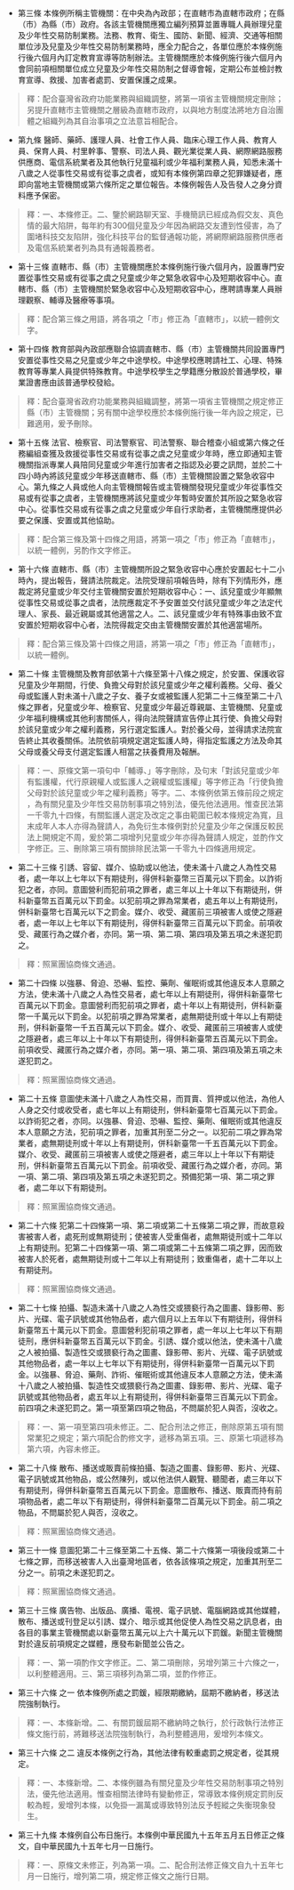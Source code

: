 * 第三條 本條例所稱主管機關：在中央為內政部；在直轄市為直轄市政府；在縣（市）為縣（市）政府。各該主管機關應獨立編列預算並置專職人員辦理兒童及少年性交易防制業務。法務、教育、衛生、國防、新聞、經濟、交通等相關單位涉及兒童及少年性交易防制業務時，應全力配合之，各單位應於本條例施行後六個月內訂定教育宣導等防制辦法。主管機關應於本條例施行後六個月內會同前項相關單位成立兒童及少年性交易防制之督導會報，定期公布並檢討教育宣導、救援、加害者處罰、安置保護之成果。

> 釋：配合臺灣省政府功能業務與組織調整，將第一項省主管機關規定刪除；另提升直轄市主管機關之層級為直轄市政府，以與地方制度法將地方自治團體之組織列為其自治事項之立法意旨相配合。

* 第九條 醫師、藥師、護理人員、社會工作人員、臨床心理工作人員、教育人員、保育人員、村里幹事、警察、司法人員、觀光業從業人員、網際網路服務供應商、電信系統業者及其他執行兒童福利或少年福利業務人員，知悉未滿十八歲之人從事性交易或有從事之虞者，或知有本條例第四章之犯罪嫌疑者，應即向當地主管機關或第六條所定之單位報告。本條例報告人及告發人之身分資料應予保密。

> 釋：一、本條修正。二、鑒於網路聊天室、手機簡訊已經成為假交友、真色情的最大陷阱，每年約有300個兒童及少年因為網路交友遭到性侵害，為了圍堵科技交友陷阱，強化科技平台的監督通報功能，將網際網路服務供應者及電信系統業者列為具有通報義務者。

* 第十三條 直轄市、縣（市）主管機關應於本條例施行後六個月內，設置專門安置從事性交易或有從事之虞之兒童或少年之緊急收容中心及短期收容中心。直轄市、縣（市）主管機關於緊急收容中心及短期收容中心，應聘請專業人員辦理觀察、輔導及醫療等事項。

> 釋：配合第三條之用語，將各項之「市」修正為「直轄市」，以統一體例文字。

* 第十四條 教育部與內政部應聯合協調直轄市、縣（市）主管機關共同設置專門安置從事性交易之兒童或少年之中途學校。中途學校應聘請社工、心理、特殊教育等專業人員提供特殊教育。中途學校學生之學籍應分散設於普通學校，畢業證書應由該普通學校發給。

> 釋：配合臺灣省政府功能業務與組織調整，將第一項省主管機關之規定修正縣（市）主管機關；另有關中途學校應於本條例施行後一年內設之規定，已難適用，爰予刪除。

* 第十五條 法官、檢察官、司法警察官、司法警察、聯合稽查小組或第六條之任務編組查獲及救援從事性交易或有從事之虞之兒童或少年時，應立即通知主管機關指派專業人員陪同兒童或少年進行加害者之指認及必要之訊問，並於二十四小時內將該兒童或少年移送直轄市、縣（市）主管機關設置之緊急收容中心。第九條之人員或他人向主管機關報告或主管機關發現兒童或少年從事性交易或有從事之虞者，主管機關應將該兒童或少年暫時安置於其所設之緊急收容中心。從事性交易或有從事之虞之兒童或少年自行求助者，主管機關應提供必要之保護、安置或其他協助。

> 釋：配合第三條及第十四條之用語，將第一項之「市」修正為「直轄市」，以統一體例，另酌作文字修正。

* 第十六條 直轄市、縣（市）主管機關所設之緊急收容中心應於安置起七十二小時內，提出報告，聲請法院裁定。法院受理前項報告時，除有下列情形外，應裁定將兒童或少年交付主管機關安置於短期收容中心：一、該兒童或少年顯無從事性交易或從事之虞者，法院應裁定不予安置並交付該兒童或少年之法定代理人、家長、最近親屬或其他適當之人。二、該兒童或少年有特殊事由致不宜安置於短期收容中心者，法院得裁定交由主管機關安置於其他適當場所。

> 釋：配合第三條及第十四條之用語，將第一項之「市」修正為「直轄市」，以統一體例。

* 第二十條 主管機關及教育部依第十六條至第十八條之規定，於安置、保護收容兒童及少年期間，行使、負擔父母對於該兒童或少年之權利義務。父母、養父母或監護人對未滿十八歲之子女、養子女或被監護人犯第二十三條至第二十八條之罪者，兒童或少年、檢察官、兒童或少年最近尊親屬、主管機關、兒童或少年福利機構或其他利害關係人，得向法院聲請宣告停止其行使、負擔父母對於該兒童或少年之權利義務，另行選定監護人。對於養父母，並得請求法院宣告終止其收養關係。法院依前項規定選定監護人時，得指定監護之方法及命其父母或養父母支付選定監護人相當之扶養費用及報酬。

> 釋：一、原條文第一項句中「輔導、」等字刪除，及句末「對該兒童或少年有監護權，代行原親權人或監護人之親權或監護權」等字修正為「行使負擔父母對於該兒童或少年之權利義務」等字。二、本條例依第五條前段之規定 ，為有關兒童及少年性交易防制事項之特別法，優先他法適用。惟查民法第一千零九十四條，有關監護人選定及改定之事由範圍已較本條規定為寬，且末成年人本人亦得為聲請人，為免衍生本條例對於兒童及少年之保護反較民法上開規定不周，爰於第二項增列兒童或少年亦得為聲請人規定，並酌作文字修正。三、刪除第三項有關排除民法第一千零九十四條適用規定。

* 第二十三條 引誘、容留、媒介、協助或以他法，使未滿十八歲之人為性交易者，處一年以上七年以下有期徒刑，得併科新臺幣三百萬元以下罰金。以詐術犯之者，亦同。意圖營利而犯前項之罪者，處三年以上十年以下有期徒刑，併科新臺幣五百萬元以下罰金。以犯前項之罪為常業者，處五年以上有期徒刑，併科新臺幣七百萬元以下之罰金。媒介、收受、藏匿前三項被害人或使之隱避者，處一年以上七年以下有期徒刑，得併科新臺幣三百萬元以下罰金。前項收受、藏匿行為之媒介者，亦同。第一項、第二項、第四項及第五項之未遂犯罰之。

> 釋：照黨團協商條文通過。

* 第二十四條 以強暴、脅迫、恐嚇、監控、藥劑、催眠術或其他違反本人意願之方法，使未滿十八歲之人為性交易者，處七年以上有期徒刑，得併科新臺幣七百萬元以下罰金。意圖營利而犯前項之罪者，處十年以上有期徒刑，併科新臺幣一千萬元以下罰金。以犯前項之罪為常業者，處無期徒刑或十年以上有期徒刑，併科新臺幣一千五百萬元以下罰金。媒介、收受、藏匿前三項被害人或使之隱避者，處三年以上十年以下有期徒刑，得併科新臺幣五百萬元以下罰金。前項收受、藏匿行為之媒介者，亦同。第一項、第二項、第四項及第五項之未遂犯罰之。

> 釋：照黨團協商條文通過。

* 第二十五條 意圖使未滿十八歲之人為性交易，而買賣、質押或以他法，為他人人身之交付或收受者，處七年以上有期徒刑，併科新臺幣七百萬元以下罰金。以詐術犯之者，亦同。以強暴、脅迫、恐嚇、監控、藥劑、催眠術或其他違反本人意願之方法，犯前項之罪者，加重其刑至二分之一。以犯前二項之罪為常業者，處無期徒刑或十年以上有期徒刑，併科新臺幣一千五百萬元以下罰金。媒介、收受、藏匿前三項被害人或使之隱避者，處三年以上十年以下有期徒刑，併科新臺幣五百萬元以下罰金。前項收受、藏匿行為之媒介者，亦同。第一項、第二項、第四項及第五項之未遂犯罰之。預備犯第一項、第二項之罪者，處二年以下有期徒刑。

> 釋：照黨團協商條文通過。

* 第二十六條 犯第二十四條第一項、第二項或第二十五條第二項之罪，而故意殺害被害人者，處死刑或無期徒刑；使被害人受重傷者，處無期徒刑或十二年以上有期徒刑。犯第二十四條第一項、第二項或第二十五條第二項之罪，因而致被害人於死者，處無期徒刑或十二年以上有期徒刑；致重傷者，處十二年以上有期徒刑。

> 釋：照黨團協商條文通過。

* 第二十七條 拍攝、製造未滿十八歲之人為性交或猥褻行為之圖畫、錄影帶、影片、光碟、電子訊號或其他物品者，處六個月以上五年以下有期徒刑，得併科新臺幣五十萬元以下罰金。意圖營利犯前項之罪者，處一年以上七年以下有期徒刑，應併科新臺幣五百萬元以下罰金。引誘、媒介或以他法，使未滿十八歲之人被拍攝、製造性交或猥褻行為之圖畫、錄影帶、影片、光碟、電子訊號或其他物品者，處一年以上七年以下有期徒刑，得併科新臺幣一百萬元以下罰金。以強暴、脅迫、藥劑、詐術、催眠術或其他違反本人意願之方法，使未滿十八歲之人被拍攝、製造性交或猥褻行為之圖畫、錄影帶、影片、光碟、電子訊號或其他物品者，處五年以上有期徒刑，得併科新臺幣三百萬元以下罰金。前四項之未遂犯罰之。第一項至第四項之物品，不問屬於犯人與否，沒收之。

> 釋：一、第一項至第四項未修正。二、配合刑法之修正，刪除原第五項有關常業犯之規定；第六項配合酌修文字，遞移為第五項。三、原第七項遞移為第六項，內容未修正。

* 第二十八條 散布、播送或販賣前條拍攝、製造之圖畫、錄影帶、影片、光碟、電子訊號或其他物品，或公然陳列，或以他法供人觀覽、聽聞者，處三年以下有期徒刑，得併科新臺幣五百萬元以下罰金。意圖散布、播送、販賣而持有前項物品者，處二年以下有期徒刑，得併科新臺幣二百萬元以下罰金。前二項之物品，不問屬於犯人與否，沒收之。

> 釋：照黨團協商條文通過。

* 第三十一條 意圖犯第二十三條至第二十五條、第二十六條第一項後段或第二十七條之罪，而移送被害人入出臺灣地區者，依各該條項之規定，加重其刑至二分之一。前項之未遂犯罰之。

> 釋：照黨團協商條文通過。

* 第三十三條 廣告物、出版品、廣播、電視、電子訊號、電腦網路或其他媒體，散布、播送或刊登足以引誘、媒介、暗示或其他促使人為性交易之訊息者，由各目的事業主管機關處以新臺幣五萬元以上六十萬元以下罰鍰。新聞主管機關對於違反前項規定之媒體，應發布新聞並公告之。

> 釋：一、第一項酌作文字修正。二、第二項刪除，另增列第三十六條之一，以利整體適用。三、第三項移列為第二項，並酌作修正。

* 第三十六條 之一 依本條例所處之罰鍰，經限期繳納，屆期不繳納者，移送法院強制執行。

> 釋：一、本條新增。二、有關罰鍰屆期不繳納時之執行，於行政執行法修正條文施行前，將難移送法院強制執行，為利整體適用，爰增列本條文。

* 第三十六條 之二 違反本條例之行為，其他法律有較重處罰之規定者，從其規定。

> 釋：一、本條新增。二、本條例雖為有關兒童及少年性交易防制事項之特別法，優先他法適用。惟查相關法律時有變動修正，常導致本條例規定罰則反較為輕，爰增列本條，以免掛一漏萬或導致特別法反予輕縱之失衡現象發生。

* 第三十九條 本條例自公布日施行。本條例中華民國九十五年五月五日修正之條文，自中華民國九十五年七月一日施行。

> 釋：一、原條文未修正，列為第一項。二、配合刑法修正條文自九十五年七月一日施行，增列第二項，規定修正條文之施行日期。

